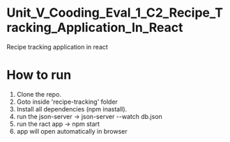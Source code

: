 # Unit_V_Cooding_Eval_1_C2_Recipe_Tracking_Application_In_React
 Recipe tracking application in react
# How to run
1. Clone the repo.
2. Goto inside 'recipe-tracking' folder
3. Install all dependencies (npm inastall).
4. run  the json-server -> json-server --watch db.json
5. run the ract app -> npm start
6. app will open automatically in browser
